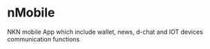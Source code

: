 # nMobile
NKN mobile App which include wallet, news, d-chat and IOT devices communication functions
